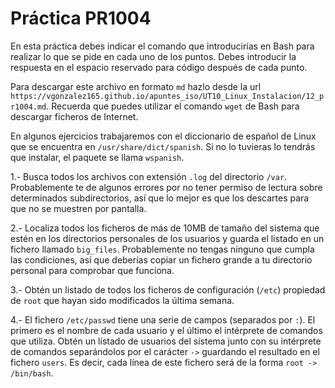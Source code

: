 # Práctica PR1004

En esta práctica debes indicar el comando que introducirías en Bash para realizar lo que se pide en cada uno de los puntos. Debes introducir la respuesta en el espacio reservado para código después de cada punto.

Para descargar este archivo en formato `md` hazlo desde la url `https://vgonzalez165.github.io/apuntes_iso/UT10_Linux_Instalacion/12_pr1004.md`. Recuerda que puedes utilizar el comando `wget` de Bash para descargar ficheros de Internet.

En algunos ejercicios trabajaremos con el diccionario de español de Linux que se encuentra en `/usr/share/dict/spanish`. Si no lo tuvieras lo tendrás que instalar, el paquete se llama `wspanish`.


1.- Busca todos los archivos con extensión `.log` del directorio `/var`. Probablemente te de algunos errores por no tener permiso de lectura sobre determinados subdirectorios, así que lo mejor es que los descartes para que no se muestren por pantalla.


2.- Localiza todos los ficheros de más de 10MB de tamaño del sistema que estén en los directorios personales de los usuarios y guarda el listado en un fichero llamado `big_files`. Probablemente no tengas ninguno que cumpla las condiciones, así que deberías copiar un fichero grande a tu directorio personal para comprobar que funciona.

3.- Obtén un listado de todos los ficheros de configuración (`/etc`) propiedad de `root` que hayan sido modificados la última semana.

4.- El fichero `/etc/passwd` tiene una serie de campos (separados  por `:`). El primero es el nombre de cada usuario y el último el intérprete de comandos que utiliza. Obtén un listado de usuarios del sistema junto con su intérprete de comandos separándolos por el carácter ` -> ` guardando el resultado en el fichero `users`. Es decir, cada línea de este fichero será de la forma `root -> /bin/bash`.
